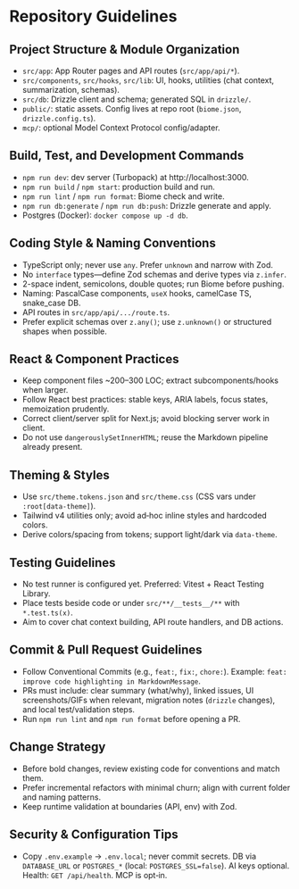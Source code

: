# Repository Guidelines

## Project Structure & Module Organization
- `src/app`: App Router pages and API routes (`src/app/api/*`).
- `src/components`, `src/hooks`, `src/lib`: UI, hooks, utilities (chat context, summarization, schemas).
- `src/db`: Drizzle client and schema; generated SQL in `drizzle/`.
- `public/`: static assets. Config lives at repo root (`biome.json`, `drizzle.config.ts`).
- `mcp/`: optional Model Context Protocol config/adapter.

## Build, Test, and Development Commands
- `npm run dev`: dev server (Turbopack) at http://localhost:3000.
- `npm run build` / `npm start`: production build and run.
- `npm run lint` / `npm run format`: Biome check and write.
- `npm run db:generate` / `npm run db:push`: Drizzle generate and apply.
- Postgres (Docker): `docker compose up -d db`.

## Coding Style & Naming Conventions
- TypeScript only; never use `any`. Prefer `unknown` and narrow with Zod.
- No `interface` types—define Zod schemas and derive types via `z.infer`.
- 2-space indent, semicolons, double quotes; run Biome before pushing.
- Naming: PascalCase components, `useX` hooks, camelCase TS, snake_case DB.
- API routes in `src/app/api/.../route.ts`.
- Prefer explicit schemas over `z.any()`; use `z.unknown()` or structured shapes when possible.

## React & Component Practices
- Keep component files ~200–300 LOC; extract subcomponents/hooks when larger.
- Follow React best practices: stable keys, ARIA labels, focus states, memoization prudently.
- Correct client/server split for Next.js; avoid blocking server work in client.
- Do not use `dangerouslySetInnerHTML`; reuse the Markdown pipeline already present.

## Theming & Styles
- Use `src/theme.tokens.json` and `src/theme.css` (CSS vars under `:root[data-theme]`).
- Tailwind v4 utilities only; avoid ad‑hoc inline styles and hardcoded colors.
- Derive colors/spacing from tokens; support light/dark via `data-theme`.

## Testing Guidelines
- No test runner is configured yet. Preferred: Vitest + React Testing Library.
- Place tests beside code or under `src/**/__tests__/**` with `*.test.ts(x)`.
- Aim to cover chat context building, API route handlers, and DB actions.

## Commit & Pull Request Guidelines
- Follow Conventional Commits (e.g., `feat:`, `fix:`, `chore:`). Example: `feat: improve code highlighting in MarkdownMessage`.
- PRs must include: clear summary (what/why), linked issues, UI screenshots/GIFs when relevant, migration notes (`drizzle` changes), and local test/validation steps.
- Run `npm run lint` and `npm run format` before opening a PR.

## Change Strategy
- Before bold changes, review existing code for conventions and match them.
- Prefer incremental refactors with minimal churn; align with current folder and naming patterns.
- Keep runtime validation at boundaries (API, env) with Zod.

## Security & Configuration Tips
- Copy `.env.example` → `.env.local`; never commit secrets. DB via `DATABASE_URL` or `POSTGRES_*` (local: `POSTGRES_SSL=false`). AI keys optional. Health: `GET /api/health`. MCP is opt‑in.

